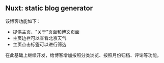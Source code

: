 ## Nuxt: static blog generator

该博客功能如下：

- 提供主页、"关于"页面和博文页面
- 主页边栏可以查看北京天气
- 主页点击标签可以进行筛选

在此基础上继续开发，给博客增加按照分类浏览、按照月份归档、评论等功能。